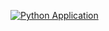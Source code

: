 [![Python Application](https://github.com/MrudhuhasM/function-zero/actions/workflows/main.yml/badge.svg)](https://github.com/MrudhuhasM/function-zero/actions/workflows/main.yml)
